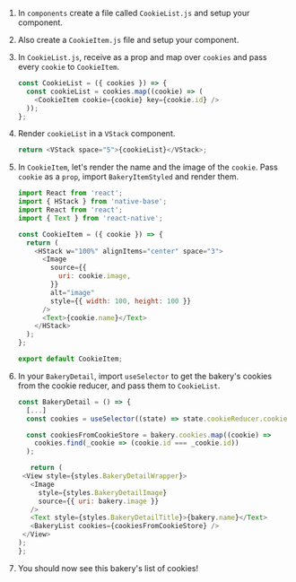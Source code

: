 1. In `components` create a file called `CookieList.js` and setup your component.

2. Also create a `CookieItem.js` file and setup your component.

3. In `CookieList.js`, receive as a prop and map over `cookies` and pass every `cookie` to `CookieItem`.

   ```javascript
   const CookieList = ({ cookies }) => {
     const cookieList = cookies.map((cookie) => (
       <CookieItem cookie={cookie} key={cookie.id} />
     ));
   };
   ```

4. Render `cookieList` in a `VStack` component.

   ```javascript
   return <VStack space="5">{cookieList}</VStack>;
   ```

5. In `CookieItem`, let's render the name and the image of the `cookie`. Pass `cookie` as a `prop`, import `BakeryItemStyled` and render them.

   ```javascript
   import React from 'react';
   import { HStack } from 'native-base';
   import React from 'react';
   import { Text } from 'react-native';

   const CookieItem = ({ cookie }) => {
     return (
       <HStack w="100%" alignItems="center" space="3">
         <Image
           source={{
             uri: cookie.image,
           }}
           alt="image"
           style={{ width: 100, height: 100 }}
         />
         <Text>{cookie.name}</Text>
       </HStack>
     );
   };

   export default CookieItem;
   ```

6. In your `BakeryDetail`, import `useSelector` to get the bakery's cookies from the cookie reducer, and pass them to `CookieList`.

   ```javascript
   const BakeryDetail = () => {
     [...]
     const cookies = useSelector((state) => state.cookieReducer.cookies);

     const cookiesFromCookieStore = bakery.cookies.map((cookie) =>
       cookies.find(_cookie => (cookie.id === _cookie.id))
     );

      return (
    <View style={styles.BakeryDetailWrapper}>
      <Image
        style={styles.BakeryDetailImage}
        source={{ uri: bakery.image }}
      />
      <Text style={styles.BakeryDetailTitle}>{bakery.name}</Text>
      <BakeryList cookies={cookiesFromCookieStore} />
    </View>
   );
   };
   ```

7. You should now see this bakery's list of cookies!
